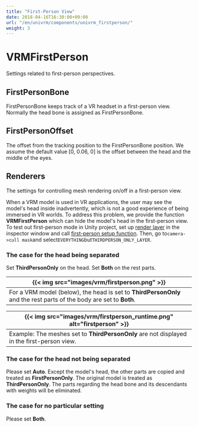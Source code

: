 ```yaml
---
title: "First-Person View"
date: 2018-04-16T16:30:00+09:00
url: "/en/univrm/components/univrm_firstperson/"
weight: 3
---
```


# VRMFirstPerson
Settings related to first-person perspectives.

## FirstPersonBone
FirstPersonBone keeps track of a VR headset in a first-person view.
Normally the head bone is assigned as FirstPersonBone.

## FirstPersonOffset
The offset from the tracking position to the FirstPersonBone position. We assume the default value [0, 0.06, 0] is the offset between the head and the middle of the eyes.

## Renderers
The settings for controlling mesh rendering on/off in a first-person view.

When a VRM model is used in VR applications, the user may see the model's head inside inadvertently, which is not a good experience of being immersed in VR worlds. To address this problem, we provide the function **VRMFirstPerson** which can hide the model's head in the first-person view. To test out first-person mode in Unity project, set up [render layer](../../../dev/univrm-0.xx/programming/univrm_use_firstperson/#specify-the-additional-render-layers-for-the-application) in the inspector window and call [first-person setup function](../../../dev/univrm-0.xx/programming/univrm_use_firstperson/#call-setup-function-at-runtime-and-set-layermask-in-camera). Then, go to`camera->cull mask`and select`EVERYTHING`but`THIRDPERSON_ONLY_LAYER`.

### The case for the head being separated

Set **ThirdPersonOnly** on the head.
Set **Both** on the rest parts.

|{{< img src="images/vrm/firstperson.png" >}}|
|-----|
|For a VRM model (below), the head is set to **ThirdPersonOnly** and the rest parts of the body are set to **Both**.| 

|{{< img src="images/vrm/firstperson_runtime.png" alt="firstperson" >}}|
|-----|
|Example: The meshes set to **ThirdPersonOnly** are not displayed in the first-person view.|

### The case for the head not being separated
Please set **Auto**.
Except the model's head, the other parts are copied and treated as **FirstPersonOnly**. 
The original model is treated as **ThirdPersonOnly**.
The parts regarding the head bone and its descendants with weights will be eliminated. 

### The case for no particular setting
Please set **Both**.